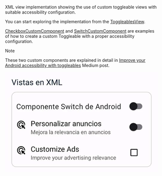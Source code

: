 XML view implementation showing the use of custom toggleable views with suitable accessibility configuration.

You can start exploring the implementation from the [ToggleablesView](ToggleablesView.kt).

[CheckboxCustomComponent](CheckboxCustomComponent.kt) and [SwitchCustomComponent](SwitchCustomComponent.kt) are examples of how to create a custom Toggleable with a proper accessibility configuration.
>[!NOTE]
>These two custom components are explained in detail in [Improve your Android accessibility with toggleables](https://medium.com/@cononube/improve-your-android-accessibility-with-toggleables-b6f7239f35e1) Medium post.

<p align="center">
   <img alt="Image of XML view implementation" src="../../../../../../../../../../../../../doc/images/xml_view_toggleables.webp" />
</p>
